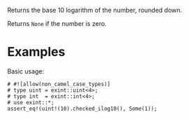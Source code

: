 Returns the base 10 logarithm of the number, rounded down.

Returns `None` if the number is zero.

# Examples

Basic usage:

```
# #![allow(non_camel_case_types)]
# type uint = exint::uint<4>;
# type int  = exint::int<4>;
# use exint::*;
assert_eq!(uint!(10).checked_ilog10(), Some(1));
```
